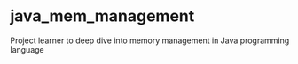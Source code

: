 # java_mem_management
Project learner to deep dive into memory management in Java programming language
